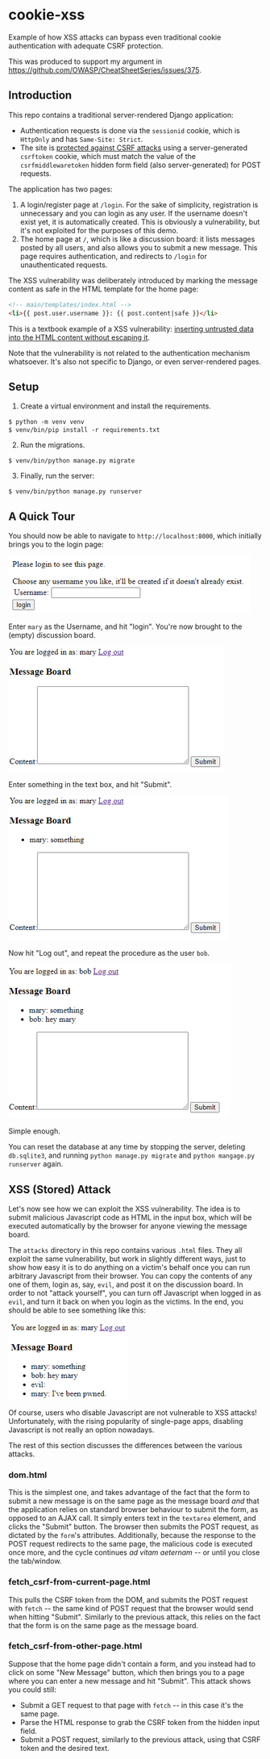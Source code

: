 # cookie-xss

Example of how XSS attacks can bypass even traditional cookie authentication with adequate CSRF protection.

This was produced to support my argument in https://github.com/OWASP/CheatSheetSeries/issues/375.

## Introduction

This repo contains a traditional server-rendered Django application:

- Authentication requests is done via the `sessionid` cookie, which is `HttpOnly` and has `Same-Site: Strict`.
- The site is [protected against CSRF attacks](https://docs.djangoproject.com/en/3.1/ref/csrf/#module-django.middleware.csrf)
  using a server-generated `csrftoken` cookie, which must match the value of the `csrfmiddlewaretoken` hidden form field (also server-generated) for POST requests.

The application has two pages:

1. A login/register page at `/login`.
   For the sake of simplicity, registration is unnecessary and you can login as any user.
   If the username doesn't exist yet, it is automatically created.
   This is obviously a vulnerability, but it's not exploited for the purposes of this demo.
2. The home page at `/`, which is like a discussion board: it lists messages posted by all users, and also allows you to submit a new message.
   This page requires authentication, and redirects to `/login` for unauthenticated requests.

The XSS vulnerability was deliberately introduced by marking the message content as safe in the HTML template for the home page:

```html
<!-- main/templates/index.html -->
<li>{{ post.user.username }}: {{ post.content|safe }}</li>
```

This is a textbook example of a XSS vulnerability: [inserting untrusted data into the HTML content without escaping it](https://cheatsheetseries.owasp.org/cheatsheets/Cross_Site_Scripting_Prevention_Cheat_Sheet.html#rule-1-html-encode-before-inserting-untrusted-data-into-html-element-content).

Note that the vulnerability is not related to the authentication mechanism whatsoever.
It's also not specific to Django, or even server-rendered pages.

## Setup

1. Create a virtual environment and install the requirements.

```console
$ python -m venv venv
$ venv/bin/pip install -r requirements.txt
```

2. Run the migrations.

```console
$ venv/bin/python manage.py migrate
```

3. Finally, run the server:

```console
$ venv/bin/python manage.py runserver
```

## A Quick Tour

You should now be able to navigate to `http://localhost:8000`, which initially brings you to the login page:

![initial login](screenshots/1-login.png)

Enter `mary` as the Username, and hit "login".
You're now brought to the (empty) discussion board.

![initial board](screenshots/2-index.png)

Enter something in the text box, and hit "Submit".

![first post](screenshots/3-index.png)

Now hit "Log out", and repeat the procedure as the user `bob`.

![second post](screenshots/4-index.png)

Simple enough.

You can reset the database at any time by stopping the server, deleting `db.sqlite3`, and running `python manage.py migrate` and `python mangage.py runserver` again.

## XSS (Stored) Attack

Let's now see how we can exploit the XSS vulnerability.
The idea is to submit malicious Javascript code as HTML in the input box, which will be executed automatically by the browser for anyone viewing the message board.

The `attacks` directory in this repo contains various `.html` files.
They all exploit the same vulnerability, but work in slightly different ways, just to show how easy it is to do anything on a victim's behalf once you can run arbitrary Javascript from their browser.
You can copy the contents of any one of them, login as, say, `evil`, and post it on the discussion board.
In order to not "attack yourself", you can turn off Javascript when logged in as `evil`, and turn it back on when you login as the victims.
In the end, you should be able to see something like this:

![pwned](screenshots/5-pwned.png)

Of course, users who disable Javascript are not vulnerable to XSS attacks!
Unfortunately, with the rising popularity of single-page apps, disabling Javascript is not really an option nowadays.

The rest of this section discusses the differences between the various attacks.

### dom.html

This is the simplest one, and takes advantage of the fact that the form to submit a new message is on the same page as the message board _and_ that the application relies on standard browser behaviour to submit the form, as opposed to an AJAX call.
It simply enters text in the `textarea` element, and clicks the "Submit" button.
The browser then submits the POST request, as dictated by the `form`'s attributes.
Additionally, because the response to the POST request redirects to the same page, the malicious code is executed once more, and the cycle continues _ad vitam aeternam_ -- or until you close the tab/window.

### fetch_csrf-from-current-page.html

This pulls the CSRF token from the DOM, and submits the POST request with `fetch` -- the same kind of POST request that the browser would send when hitting "Submit".
Similarly to the previous attack, this relies on the fact that the form is on the same page as the message board.

### fetch_csrf-from-other-page.html

Suppose that the home page didn't contain a form, and you instead had to click on some "New Message" button, which then brings you to a page where you can enter a new message and hit "Submit".
This attack shows you could still:

- Submit a GET request to that page with `fetch` -- in this case it's the same page.
- Parse the HTML response to grab the CSRF token from the hidden input field.
- Submit a POST request, similarly to the previous attack, using that CSRF token and the desired text.
